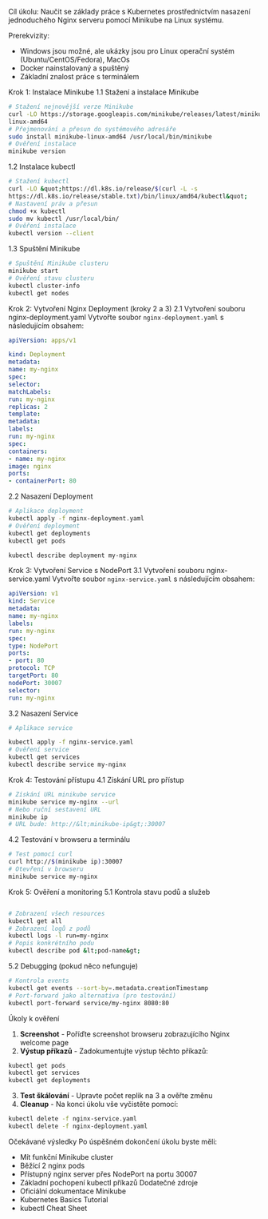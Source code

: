 Cíl úkolu:
Naučit se základy práce s Kubernetes prostřednictvím nasazení jednoduchého
Nginx serveru pomocí Minikube na Linux systému.

Prerekvizity:
- Windows jsou možné, ale ukázky jsou pro Linux operační systém
(Ubuntu/CentOS/Fedora), MacOs
- Docker nainstalovaný a spuštěný
- Základní znalost práce s terminálem

Krok 1: Instalace Minikube
1.1 Stažení a instalace Minikube
```bash
# Stažení nejnovější verze Minikube
curl -LO https://storage.googleapis.com/minikube/releases/latest/minikube-
linux-amd64
# Přejmenování a přesun do systémového adresáře
sudo install minikube-linux-amd64 /usr/local/bin/minikube
# Ověření instalace
minikube version
```

1.2 Instalace kubectl
```bash
# Stažení kubectl
curl -LO &quot;https://dl.k8s.io/release/$(curl -L -s
https://dl.k8s.io/release/stable.txt)/bin/linux/amd64/kubectl&quot;
# Nastavení práv a přesun
chmod +x kubectl
sudo mv kubectl /usr/local/bin/
# Ověření instalace
kubectl version --client
```
1.3 Spuštění Minikube
```bash
# Spuštění Minikube clusteru
minikube start
# Ověření stavu clusteru
kubectl cluster-info
kubectl get nodes
```
Krok 2: Vytvoření Nginx Deployment
(kroky 2 a 3)
2.1 Vytvoření souboru nginx-deployment.yaml
Vytvořte soubor `nginx-deployment.yaml` s následujícím obsahem:
```yaml
apiVersion: apps/v1

kind: Deployment
metadata:
name: my-nginx
spec:
selector:
matchLabels:
run: my-nginx
replicas: 2
template:
metadata:
labels:
run: my-nginx
spec:
containers:
- name: my-nginx
image: nginx
ports:
- containerPort: 80
```
2.2 Nasazení Deployment
```bash
# Aplikace deployment
kubectl apply -f nginx-deployment.yaml
# Ověření deployment
kubectl get deployments
kubectl get pods

kubectl describe deployment my-nginx
```
Krok 3: Vytvoření Service s NodePort
3.1 Vytvoření souboru nginx-service.yaml
Vytvořte soubor `nginx-service.yaml` s následujícím obsahem:
```yaml
apiVersion: v1
kind: Service
metadata:
name: my-nginx
labels:
run: my-nginx
spec:
type: NodePort
ports:
- port: 80
protocol: TCP
targetPort: 80
nodePort: 30007
selector:
run: my-nginx
```
3.2 Nasazení Service
```bash
# Aplikace service

kubectl apply -f nginx-service.yaml
# Ověření service
kubectl get services
kubectl describe service my-nginx
```
Krok 4: Testování přístupu
4.1 Získání URL pro přístup
```bash
# Získání URL minikube service
minikube service my-nginx --url
# Nebo ruční sestavení URL
minikube ip
# URL bude: http://&lt;minikube-ip&gt;:30007
```
4.2 Testování v browseru a terminálu
```bash
# Test pomocí curl
curl http://$(minikube ip):30007
# Otevření v browseru
minikube service my-nginx
```
Krok 5: Ověření a monitoring
5.1 Kontrola stavu podů a služeb
```bash

# Zobrazení všech resources
kubectl get all
# Zobrazení logů z podů
kubectl logs -l run=my-nginx
# Popis konkrétního podu
kubectl describe pod &lt;pod-name&gt;
```
5.2 Debugging (pokud něco nefunguje)
```bash
# Kontrola events
kubectl get events --sort-by=.metadata.creationTimestamp
# Port-forward jako alternativa (pro testování)
kubectl port-forward service/my-nginx 8080:80
```
Úkoly k ověření
1. **Screenshot** - Poříďte screenshot browseru zobrazujícího Nginx welcome
page
2. **Výstup příkazů** - Zadokumentujte výstup těchto příkazů:
```bash
kubectl get pods
kubectl get services
kubectl get deployments
```
3. **Test škálování** - Upravte počet replik na 3 a ověřte změnu
4. **Cleanup** - Na konci úkolu vše vyčistěte pomocí:

```bash
kubectl delete -f nginx-service.yaml
kubectl delete -f nginx-deployment.yaml
```
Očekávané výsledky
Po úspěšném dokončení úkolu byste měli:
- Mít funkční Minikube cluster
- Běžící 2 nginx pods
- Přístupný nginx server přes NodePort na portu 30007
- Základní pochopení kubectl příkazů
Dodatečné zdroje
- Oficiální dokumentace Minikube
- Kubernetes Basics Tutorial
- kubectl Cheat Sheet